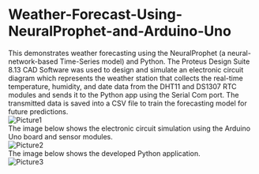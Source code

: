 # Weather-Forecast-Using-NeuralProphet-and-Arduino-Uno
This demonstrates weather forecasting using the NeuralProphet (a neural-network-based Time-Series model) and Python. The Proteus Design Suite 8.13 CAD Software was used to design and simulate an electronic circuit diagram which represents the weather station that collects the real-time temperature, humidity, and date data from the DHT11 and DS1307 RTC modules and sends it to the Python app using the Serial Com port. The transmitted data is saved into a CSV file to train the forecasting model for future predictions. <br>
![Picture1](https://github.com/John-Umolu/Weather-Forecast-Using-NeuralProphet-and-Arduino-Uno/assets/106328663/2adeee11-2eb2-406f-ac1a-5d6296cdcdfd) <br>
The image below shows the electronic circuit simulation using the Arduino Uno board and sensor modules. <br>
![Picture2](https://github.com/John-Umolu/Weather-Forecast-Using-NeuralProphet-and-Arduino-Uno/assets/106328663/67cdb9fd-0624-4b0b-b8d0-89972fab1d39) <br>
The image below shows the developed Python application. <br>
![Picture3](https://github.com/John-Umolu/Weather-Forecast-Using-NeuralProphet-and-Arduino-Uno/assets/106328663/df8f812f-3603-496e-94fe-8b6539bd7c42)
